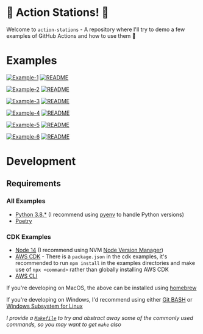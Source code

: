 # 🚨 Action Stations! 🚨

Welcome to `action-stations` - A repository where I'll try to demo a few examples of GitHub Actions and how to use them 🎉

# Examples

[![Example-1](https://github.com/ciaranevans/action-stations/actions/workflows/example-1-lint-and-unit-tests.yaml/badge.svg)](https://github.com/ciaranevans/action-stations/actions/workflows/example-1-lint-and-unit-tests.yaml)
[![README](https://img.shields.io/static/v1?label=README&message=CLICK-HERE&logo=markdown&color=green)](./example-1-lint-and-unit-tests/README.md)

[![Example-2](https://github.com/ciaranevans/action-stations/actions/workflows/example-2-caching.yaml/badge.svg)](https://github.com/ciaranevans/action-stations/actions/workflows/example-2-caching.yaml)
[![README](https://img.shields.io/static/v1?label=README&message=CLICK-HERE&logo=markdown&color=green)](./example-2-caching/README.md)

[![Example-3](https://github.com/ciaranevans/action-stations/actions/workflows/example-3-manual-invocation.yaml/badge.svg)](https://github.com/ciaranevans/action-stations/actions/workflows/example-3-manual-invocation.yaml)
[![README](https://img.shields.io/static/v1?label=README&message=CLICK-HERE&logo=markdown&color=green)](./example-3-manual-invocation/README.md)

[![Example-4](https://github.com/ciaranevans/action-stations/actions/workflows/example-4-manual-invocation-with-parameters.yaml/badge.svg)](https://github.com/ciaranevans/action-stations/actions/workflows/example-4-manual-invocation-with-parameters.yaml)
[![README](https://img.shields.io/static/v1?label=README&message=CLICK-HERE&logo=markdown&color=green)](./example-4-manual-invocation-with-parameters/README.md)

[![Example-5](https://github.com/ciaranevans/action-stations/actions/workflows/example-5-cdk-with-environments.yaml/badge.svg)](https://github.com/ciaranevans/action-stations/actions/workflows/example-5-cdk-with-environments.yaml)
[![README](https://img.shields.io/static/v1?label=README&message=CLICK-HERE&logo=markdown&color=green)](./example-5-cdk-with-environments/README.md)

[![Example-6](https://github.com/ciaranevans/action-stations/actions/workflows/example-6-actions-action.yaml/badge.svg)](https://github.com/ciaranevans/action-stations/actions/workflows/example-6-actions-action.yaml)
[![README](https://img.shields.io/static/v1?label=README&message=CLICK-HERE&logo=markdown&color=green)](./example-6-actions-action/README.md)

# Development

## Requirements

### All Examples
* [Python 3.8.*](https://www.python.org/downloads/) (I recommend using [pyenv](https://github.com/pyenv/pyenv) to handle Python versions)
* [Poetry](https://github.com/python-poetry/poetry)

### CDK Examples
* [Node 14](https://nodejs.org/en/) (I recommend using NVM [Node Version Manager](https://github.com/nvm-sh/nvm))
* [AWS CDK](https://docs.aws.amazon.com/cdk/latest/guide/getting_started.html) - There is a `package.json` in the cdk examples, it's recommended to run `npm install` in the examples directories and make use of `npx <command>` rather than globally installing AWS CDK
* [AWS CLI](https://docs.aws.amazon.com/cli/latest/userguide/cli-chap-welcome.html)

If you're developing on MacOS, the above can be installed using [homebrew](https://brew.sh/)

If you're developing on Windows, I'd recommend using either [Git BASH](https://gitforwindows.org/) or [Windows Subsystem for Linux](https://docs.microsoft.com/en-us/windows/wsl/install-win10)

_I provide a [`Makefile`](./Makefile) to try and abstract away some of the commonly used commands, so you may want to get `make` also_
